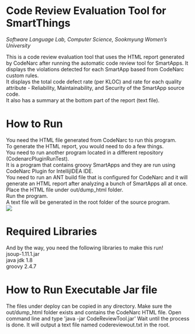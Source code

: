 # Code Review Evaluation Tool for SmartThings
<i>Software Language Lab, Computer Science, Sookmyung Women’s University</i>

This is a code review evaluation tool that uses the HTML report generated by CodeNarc after running the automatic code review tool for SmartApps.
It displays the violations detected for each SmartApp based from CodeNarc custom rules.<br/>
It displays the total code defect rate (per KLOC) and rate for each quality attribute - Reliability, Maintainability, and Security of the SmartApp source code.<br/>
It also has a summary at the bottom part of the report (text file).

# How to Run
You need the HTML file generated from CodeNarc to run this program.<br/>
To generate the HTML report, you would need to do a few things.<br/>
You need to run another program located in a different repository (CodenarcPluginRunTest).<br/>
It is a program that contains groovy SmartApps and they are run using CodeNarc Plugin for IntellijIDEA IDE. <br/>
You need to run an ANT build file that is configured for CodeNarc and it will generate an HTML report after analyzing a bunch of SmartApps all at once.<br/>
Place the HTML file under out/dump_html folder.<br/>
Run the program.<br/>
A text file will be generated in the root folder of the source program.<br/>
<img src="https://github.com/janineson/SmartThings_CodeReviewMetricsTool/blob/master/out/scrnshot.PNG"> 

# Required Libraries
And by the way, you need the following libraries to make this run!<br/>
jsoup-1.11.1.jar<br/>
java jdk 1.8<br/>
groovy 2.4.7<br/>

# How to Run Executable Jar file
The files under deploy can be copied in any directory.
Make sure the out/dump_html folder exists and contains the CodeNarc HTML file.
Open command line and type 'java -jar CodeReviewTool.jar'
Wait until the process is done.
It will output a text file named codereviewout.txt in the root.


